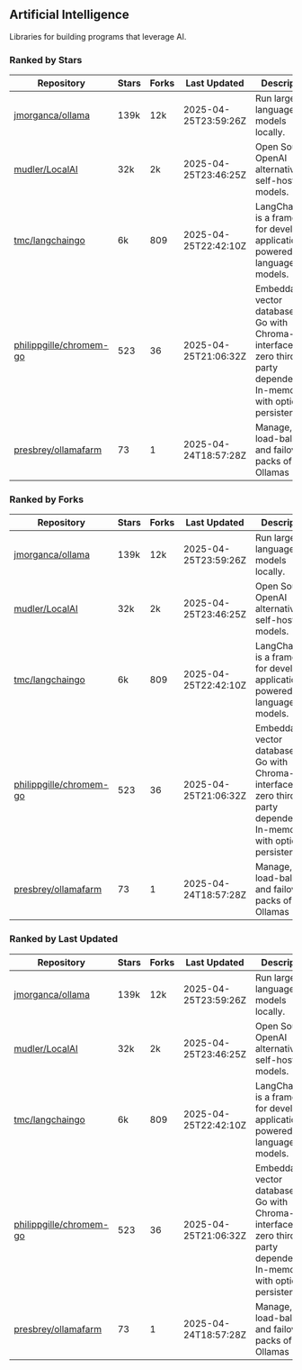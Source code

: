 ## Artificial Intelligence

Libraries for building programs that leverage AI.

### Ranked by Stars

| Repository | Stars | Forks | Last Updated | Description | 
|------------|-------|-------|--------------|-------------|
| [jmorganca/ollama](https://github.com/jmorganca/ollama) | 139k | 12k | 2025-04-25T23:59:26Z |  Run large language models locally. |
| [mudler/LocalAI](https://github.com/mudler/LocalAI) | 32k | 2k | 2025-04-25T23:46:25Z |  Open Source OpenAI alternative, self-host AI models. |
| [tmc/langchaingo](https://github.com/tmc/langchaingo) | 6k | 809 | 2025-04-25T22:42:10Z |  LangChainGo is a framework for developing applications powered by language models. |
| [philippgille/chromem-go](https://github.com/philippgille/chromem-go) | 523 | 36 | 2025-04-25T21:06:32Z |  Embeddable vector database for Go with Chroma-like interface and zero third-party dependencies. In-memory with optional persistence. |
| [presbrey/ollamafarm](https://github.com/presbrey/ollamafarm) | 73 | 1 | 2025-04-24T18:57:28Z |  Manage, load-balance, and failover packs of Ollamas |

### Ranked by Forks

| Repository | Stars | Forks | Last Updated | Description | 
|------------|-------|-------|--------------|-------------|
| [jmorganca/ollama](https://github.com/jmorganca/ollama) | 139k | 12k | 2025-04-25T23:59:26Z |  Run large language models locally. |
| [mudler/LocalAI](https://github.com/mudler/LocalAI) | 32k | 2k | 2025-04-25T23:46:25Z |  Open Source OpenAI alternative, self-host AI models. |
| [tmc/langchaingo](https://github.com/tmc/langchaingo) | 6k | 809 | 2025-04-25T22:42:10Z |  LangChainGo is a framework for developing applications powered by language models. |
| [philippgille/chromem-go](https://github.com/philippgille/chromem-go) | 523 | 36 | 2025-04-25T21:06:32Z |  Embeddable vector database for Go with Chroma-like interface and zero third-party dependencies. In-memory with optional persistence. |
| [presbrey/ollamafarm](https://github.com/presbrey/ollamafarm) | 73 | 1 | 2025-04-24T18:57:28Z |  Manage, load-balance, and failover packs of Ollamas |

### Ranked by Last Updated

| Repository | Stars | Forks | Last Updated | Description | 
|------------|-------|-------|--------------|-------------|
| [jmorganca/ollama](https://github.com/jmorganca/ollama) | 139k | 12k | 2025-04-25T23:59:26Z |  Run large language models locally. |
| [mudler/LocalAI](https://github.com/mudler/LocalAI) | 32k | 2k | 2025-04-25T23:46:25Z |  Open Source OpenAI alternative, self-host AI models. |
| [tmc/langchaingo](https://github.com/tmc/langchaingo) | 6k | 809 | 2025-04-25T22:42:10Z |  LangChainGo is a framework for developing applications powered by language models. |
| [philippgille/chromem-go](https://github.com/philippgille/chromem-go) | 523 | 36 | 2025-04-25T21:06:32Z |  Embeddable vector database for Go with Chroma-like interface and zero third-party dependencies. In-memory with optional persistence. |
| [presbrey/ollamafarm](https://github.com/presbrey/ollamafarm) | 73 | 1 | 2025-04-24T18:57:28Z |  Manage, load-balance, and failover packs of Ollamas |

